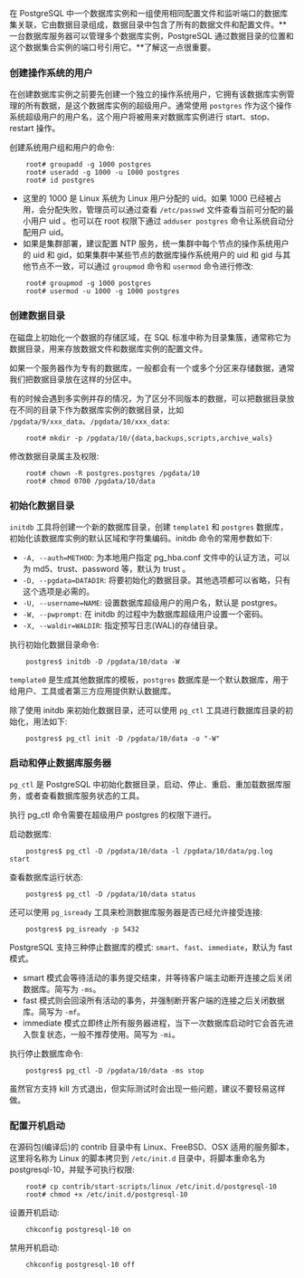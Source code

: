 
在 PostgreSQL 中一个数据库实例和一组使用相同配置文件和监听端口的数据库集关联，它由数据目录组成，数据目录中包含了所有的数据文件和配置文件。**一台数据库服务器可以管理多个数据库实例，PostgreSQL 通过数据目录的位置和这个数据集合实例的端口号引用它。**了解这一点很重要。


### 创建操作系统的用户

在创建数据库实例之前要先创建一个独立的操作系统用户，它拥有该数据库实例管理的所有数据，是这个数据库实例的超级用户。通常使用 `postgres` 作为这个操作系统超级用户的用户名，这个用户将被用来对数据库实例进行 start、stop、restart 操作。

创建系统用户组和用户的命令:
```shell
    root# groupadd -g 1000 postgres
    root# useradd -g 1000 -u 1000 postgres
    root# id postgres
```
* 这里的 1000 是 Linux 系统为 Linux 用户分配的 uid。如果 1000 已经被占用，会分配失败，管理员可以通过查看 `/etc/passwd` 文件查看当前可分配的最小用户 uid 。也可以在 root 权限下通过 `adduser postgres` 命令让系统自动分配用户 uid。
* 如果是集群部署，建议配置 NTP 服务，统一集群中每个节点的操作系统用户的 uid 和 gid，如果集群中某些节点的数据库操作系统用户的 uid 和 gid 与其他节点不一致，可以通过 `groupmod` 命令和 `usermod` 命令进行修改:
```shell
    root# groupmod -g 1000 postgres
    root# usermod -u 1000 -g 1000 postgres
```


### 创建数据目录

在磁盘上初始化一个数据的存储区域，在 SQL 标准中称为目录集簇，通常称它为数据目录，用来存放数据文件和数据库实例的配置文件。

如果一个服务器作为专有的数据库，一般都会有一个或多个分区来存储数据，通常我们把数据目录放在这样的分区中。

有的时候会遇到多实例并存的情况，为了区分不同版本的数据，可以把数据目录放在不同的目录下作为数据库实例的数据目录，比如 `/pgdata/9/xxx_data`、`/pgdata/10/xxx_data`:
```shell
    root# mkdir -p /pgdata/10/{data,backups,scripts,archive_wals}
```
修改数据目录属主及权限:
```shell
    root# chown -R postgres.postgres /pgdata/10
    root# chmod 0700 /pgdata/10/data
```


### 初始化数据目录

`initdb` 工具将创建一个新的数据库目录，创建 `template1` 和 `postgres` 数据库，初始化该数据库实例的默认区域和字符集编码。initdb 命令的常用参数如下:
* `-A, --auth=METHOD`: 为本地用户指定 pg_hba.conf 文件中的认证方法，可以为 md5、trust、password 等，默认为 trust 。
* `-D, --pgdata=DATADIR`: 将要初始化的数据目录。其他选项都可以省略，只有这个选项是必需的。
* `-U, --username=NAME`: 设置数据库超级用户的用户名，默认是 postgres。
* `-W, --pwprompt`: 在 initdb 的过程中为数据库超级用户设置一个密码。
* `-X, --waldir=WALDIR`: 指定预写日志(WAL)的存储目录。

执行初始化数据目录命令:
```shell
    postgres$ initdb -D /pgdata/10/data -W
```
`template0` 是生成其他数据库的模板，`postgres` 数据库是一个默认数据库，用于给用户、工具或者第三方应用提供默认数据库。

除了使用 initdb 来初始化数据目录，还可以使用 `pg_ctl` 工具进行数据库目录的初始化，用法如下:
```shell
    postgres$ pg_ctl init -D /pgdata/10/data -o "-W"
```


### 启动和停止数据库服务器

`pg_ctl` 是 PostgreSQL 中初始化数据目录，启动、停止、重启、重加载数据库服务，或者查看数据库服务状态的工具。

执行 pg_ctl 命令需要在超级用户 postgres 的权限下进行。

启动数据库:
```shell
    postgres$ pg_ctl -D /pgdata/10/data -l /pgdata/10/data/pg.log start
```

查看数据库运行状态:
```shell
    postgres$ pg_ctl -D /pgdata/10/data status
```

还可以使用 `pg_isready` 工具来检测数据库服务器是否已经允许接受连接:
```shell
    postgres$ pg_isready -p 5432
```

PostgreSQL 支持三种停止数据库的模式: `smart`、`fast`、`immediate`，默认为 fast 模式。
- smart 模式会等待活动的事务提交结束，并等待客户端主动断开连接之后关闭数据库。简写为 `-ms`。
- fast 模式则会回滚所有活动的事务，并强制断开客户端的连接之后关闭数据库。简写为 `-mf`。
- immediate 模式立即终止所有服务器进程，当下一次数据库启动时它会首先进入恢复状态，一般不推荐使用。简写为 `-mi`。

执行停止数据库命令:
```shell
    postgres$ pg_ctl -D /pgdata/10/data -ms stop
```
虽然官方支持 kill 方式退出，但实际测试时会出现一些问题，建议不要轻易这样做。


### 配置开机启动

在源码包(编译后)的 contrib 目录中有 Linux、FreeBSD、OSX 适用的服务脚本，这里将名称为 Linux 的脚本拷贝到 `/etc/init.d` 目录中，将脚本重命名为 postgresql-10，并赋予可执行权限:
```shell
    root# cp contrib/start-scripts/linux /etc/init.d/postgresql-10
    root# chmod +x /etc/init.d/postgresql-10
```

设置开机启动:
```shell
    chkconfig postgresql-10 on
```

禁用开机启动:
```shell
    chkconfig postgresql-10 off
```
